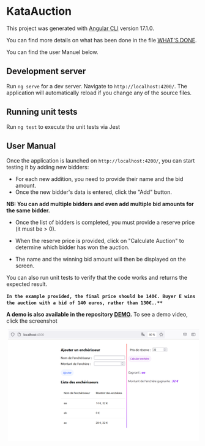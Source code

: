 # KataAuction

This project was generated with [Angular CLI](https://github.com/angular/angular-cli) version 17.1.0.

You can find more details on what has been done in the file [WHAT'S DONE](./WHATS_DONE.md).

You can find the user Manuel below.

## Development server

Run `ng serve` for a dev server. Navigate to `http://localhost:4200/`. The application will automatically reload if you change any of the source files.

## Running unit tests

Run `ng test` to execute the unit tests via Jest

## User Manual

Once the application is launched on `http://localhost:4200/`, you can start testing it by adding new bidders:

- For each new addition, you need to provide their name and the bid amount.
- Once the new bidder's data is entered, click the "Add" button.

**NB: You can add multiple bidders and even add multiple bid amounts for the same bidder.**

- Once the list of bidders is completed, you must provide a reserve price (it must be > 0).

- When the reserve price is provided, click on "Calculate Auction" to determine which bidder has won the auction.

- The name and the winning bid amount will then be displayed on the screen.

You can also run unit tests to verify that the code works and returns the expected result.

**` In the example provided, the final price should be 140€. Buyer E wins the auction with a bid of 140 euros, rather than 130€..** `**

**A demo is also available in the repository [DEMO](./src/assets/Kata_Auction_demo.mp4).**
To see a demo video, click the screenshot

<a style="float:right" href="[https://github.com/Amal-gh/auction-kata/blob/master/src/assets/Kata_Auction_demo.mp4)" target="_blank">
  <img alt="Demo Video" src="./src/assets/Kata_Auction_screen.png" width="500"/>
</a>
